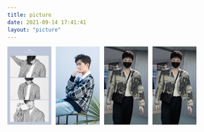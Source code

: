 ```yaml
---
title: picture
date: 2021-09-14 17:41:41
layout: "picture"
---
```



<p style="display: flex;">
	<img src="./img/yy1.jpg" alt="杨洋" style="width: 100px;margin-right:10px;" />
	<img src="./img/yy2.jpg" alt="杨洋" style="width: 100px;margin-right:10px;" />
	<img src="./img/yy3.jpg" alt="杨洋" style="width: 100px;margin-right:10px;" />
	<img src="./img/yy4.jpg" alt="杨洋" style="width: 100px;margin-right:10px;" />
</p>
